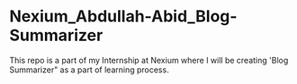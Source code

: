 # Nexium_Abdullah-Abid_Blog-Summarizer
This repo is a part of my Internship at Nexium where I will be creating 'Blog Summarizer" as a part of learning process.

